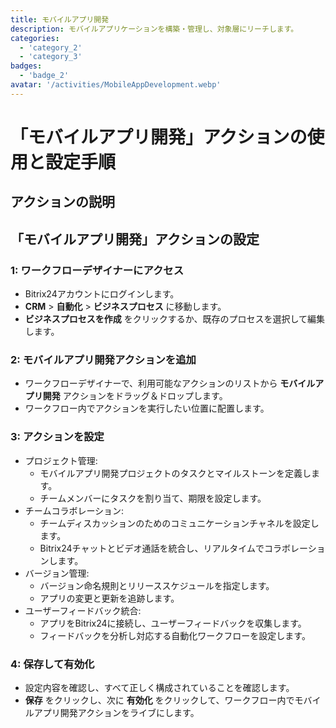 ```yaml
---
title: モバイルアプリ開発
description: モバイルアプリケーションを構築・管理し、対象層にリーチします。
categories: 
  - 'category_2'
  - 'category_3'
badges: 
  - 'badge_2' 
avatar: '/activities/MobileAppDevelopment.webp'
---
```

# 「モバイルアプリ開発」アクションの使用と設定手順

## アクションの説明

## **「モバイルアプリ開発」アクションの設定**

### 1: ワークフローデザイナーにアクセス
- Bitrix24アカウントにログインします。
- **CRM** > **自動化** > **ビジネスプロセス** に移動します。
- **ビジネスプロセスを作成** をクリックするか、既存のプロセスを選択して編集します。

### 2: モバイルアプリ開発アクションを追加
- ワークフローデザイナーで、利用可能なアクションのリストから **モバイルアプリ開発** アクションをドラッグ＆ドロップします。
- ワークフロー内でアクションを実行したい位置に配置します。

### 3: アクションを設定
- プロジェクト管理:
  - モバイルアプリ開発プロジェクトのタスクとマイルストーンを定義します。
  - チームメンバーにタスクを割り当て、期限を設定します。
- チームコラボレーション:
  - チームディスカッションのためのコミュニケーションチャネルを設定します。
  - Bitrix24チャットとビデオ通話を統合し、リアルタイムでコラボレーションします。
- バージョン管理:
  - バージョン命名規則とリリーススケジュールを指定します。
  - アプリの変更と更新を追跡します。
- ユーザーフィードバック統合:
  - アプリをBitrix24に接続し、ユーザーフィードバックを収集します。
  - フィードバックを分析し対応する自動化ワークフローを設定します。

### 4: 保存して有効化
- 設定内容を確認し、すべて正しく構成されていることを確認します。
- **保存** をクリックし、次に **有効化** をクリックして、ワークフロー内でモバイルアプリ開発アクションをライブにします。